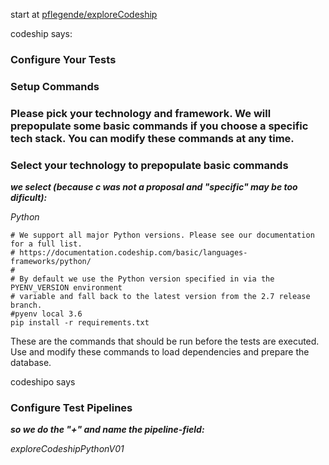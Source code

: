 

start at 
[pflegende/exploreCodeship](https://app.codeship.com/projects/436549/tests/edit)

codeship says:

### Configure Your Tests
### Setup Commands
### Please pick your technology and framework. We will prepopulate some basic commands if you choose a specific tech stack. You can modify these commands at any time.

### Select your technology to prepopulate basic commands

___we select (because c was not a proposal and "specific" may be too dificult):___

*Python*

```
# We support all major Python versions. Please see our documentation for a full list.
# https://documentation.codeship.com/basic/languages-frameworks/python/
#
# By default we use the Python version specified in via the PYENV_VERSION environment
# variable and fall back to the latest version from the 2.7 release branch.
#pyenv local 3.6
pip install -r requirements.txt

```
These are the commands that should be run before the tests are executed. Use and modify these commands to load dependencies and prepare the database.



codeshipo says
### Configure Test Pipelines

___so we do the "+" and name the pipeline-field:___

*exploreCodeshipPythonV01*

